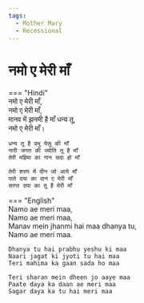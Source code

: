```yaml
---
tags:
  - Mother Mary
  - Recessional
---
```



  
# नमो ए मेरी माँ  

=== "Hindi"  
    नमो ए मेरी माँ,  
    नमो ए मेरी माँ,  
    मानव में झनमी है माँ धन्य तू,  
    नमो ए मेरी माँ।  

    धन्य तू है प्रभु येसु की माँ  
    नारी जगत की ज्योति तू है माँ  
    तेरी महिमा का गान सदा हो माँ  

    तेरी शरण में दीन जो आये माँ  
    पाते दया का दान ए मेरी माँ  
    सागर दया का तू है मेरी माँ  

=== "English"  
    Namo ae meri maa,  
    Namo ae meri maa,  
    Manav mein jhanmi hai maa dhanya tu,  
    Namo ae meri maa.  

    Dhanya tu hai prabhu yeshu ki maa  
    Naari jagat ki jyoti tu hai maa  
    Teri mahima ka gaan sada ho maa  

    Teri sharan mein dheen jo aaye maa  
    Paate daya ka daan ae meri maa  
    Sagar daya ka tu hai meri maa  